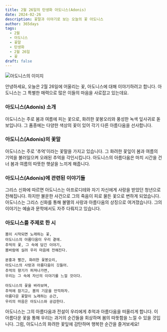 ```yaml
---
title: 2월 26일의 탄생화 아도니스(Adonis)
date: 2024-02-26
description: 꽃말과 이야기로 보는 오늘의 꽃 아도니스
author: 365days
tags:
  - 2월
  - 아도니스
  - 꽃말
  - 탄생화
  - 2월 26일
  - 꽃
draft: false
---
```

![아도니스의 이미지](https://cdn.pixabay.com/photo/2016/04/12/17/25/pheasants-eye-1324890_640.jpg#center)

안녕하세요,  오늘은 2월 26일에 어울리는 꽃, 아도니스에 대해 이야기하려고 합니다. 아도니스는 그 특별한 매력으로 많은 이들의 마음을 사로잡고 있는데요.

### 아도니스(Adonis) 소개
아도니스는 주로 봄과 여름에 피는 꽃으로, 화려한 꽃봉오리와 풍성한 녹색 잎사귀로 돋보입니다. 그 품종에는 다양한 색상의 꽃이 있어 각기 다른 아름다움을 선사합니다.

### 아도니스(Adonis)의 꽃말
아도니스는 주로 '추억'이라는 꽃말을 가지고 있습니다. 그 화려한 꽃잎이 봄과 여름의 기억을 불러일으켜 오래된 추억을 각인시킵니다. 아도니스의 아름다움은 마치 시간을 건너 봄과 여름의 따뜻한 햇살을 느끼게 해줍니다.

### 아도니스(Adonis)에 관련된 이야기들
그리스 신화에 따르면 아도니스는 아프로디테와 자기 자신에게 사랑을 받았던 청년으로 전해집니다. 하지만 불운한 사건으로 그의 죽음이 피로 물든 꽃으로 변하게 되었습니다. 아도니스는 그리스 신화를 통해 불멸의 사랑과 아름다움의 상징으로 여겨졌습니다. 그의 이야기는 예술과 문학에서도 자주 다뤄지고 있습니다.

### 아도니스를 주제로 한 시
	봄이 시작되면 노래하는 꽃,
	아도니스의 아름다움이 우리 곁에.
	추억의 꽃, 그 속에 담긴 이야기,
	봄바람에 실려 우리 마음에 전해진다.
	
	분홍과 빨간, 화려한 꽃봉오리,
	아도니스의 사랑과 아름다움이 깃들어.
	추억의 향기가 퍼져나가면,
	우리는 그 속에 자신의 이야기를 느낄 것이다.
	
	아도니스의 꽃을 바라보며,
	추억에 잠기고, 봄의 기운을 만끽하자.
	아름다운 꽃말이 노래하는 순간,
	우리의 마음은 아도니스와 공감한다.

아도니스는 그의 아름다움과 전설이 우리에게 추억과 아름다움을 떠올리게 합니다. 이 아름다운 꽃을 통해 우리는 과거의 순간들을 회상하며 봄의 따뜻함을 느낄 수 있을 것입니다. 그럼, 아도니스의 화려한 꽃잎에 감탄하며 행복한 순간을 즐겨보세요!